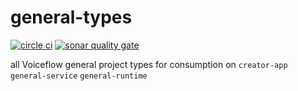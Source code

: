 # general-types

[![circle ci](https://circleci.com/gh/voiceflow/general-types/tree/master.svg?style=shield&circle-token=767cc916ce32cb963625124c728b758ec318e7d4)](https://circleci.com/gh/voiceflow/general-types/tree/master)
[![sonar quality gate](https://sonarcloud.io/api/project_badges/measure?project=voiceflow_general-types&metric=alert_status&token=08b4543f0355ff18d0d923ad8a5fc7211f073ad1)](https://sonarcloud.io/dashboard?id=voiceflow_general-types)

all Voiceflow general project types for consumption on `creator-app` `general-service` `general-runtime`

